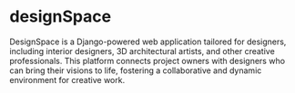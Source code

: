 # designSpace
DesignSpace is a Django-powered web application tailored for designers, including interior designers, 3D architectural artists, and other creative professionals. This platform connects project owners with designers who can bring their visions to life, fostering a collaborative and dynamic environment for creative work.
